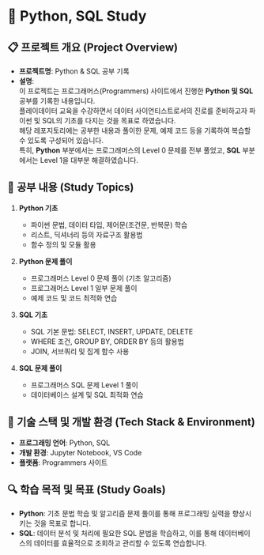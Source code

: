 # 🐍 **Python, SQL Study**

## 📋 **프로젝트 개요 (Project Overview)**
- **프로젝트명**: Python & SQL 공부 기록
- **설명**:  
  이 프로젝트는 프로그래머스(Programmers) 사이트에서 진행한 **Python 및 SQL** 공부를 기록한 내용입니다.  
  플레이데이터 교육을 수강하면서 데이터 사이언티스트로서의 진로를 준비하고자 파이썬 및 SQL의 기초를 다지는 것을 목표로 하였습니다.  
  해당 레포지토리에는 공부한 내용과 풀이한 문제, 예제 코드 등을 기록하여 복습할 수 있도록 구성되어 있습니다.  
  특히, **Python** 부분에서는 프로그래머스의 Level 0 문제를 전부 풀었고, **SQL** 부분에서는 Level 1을 대부분 해결하였습니다.  


## 📝 **공부 내용 (Study Topics)**
1. **Python 기초**
   - 파이썬 문법, 데이터 타입, 제어문(조건문, 반복문) 학습
   - 리스트, 딕셔너리 등의 자료구조 활용법
   - 함수 정의 및 모듈 활용

2. **Python 문제 풀이**
   - 프로그래머스 Level 0 문제 풀이 (기초 알고리즘)
   - 프로그래머스 Level 1 일부 문제 풀이
   - 예제 코드 및 코드 최적화 연습

3. **SQL 기초**
   - SQL 기본 문법: SELECT, INSERT, UPDATE, DELETE
   - WHERE 조건, GROUP BY, ORDER BY 등의 활용법
   - JOIN, 서브쿼리 및 집계 함수 사용

4. **SQL 문제 풀이**
   - 프로그래머스 SQL 문제 Level 1 풀이
   - 데이터베이스 설계 및 SQL 최적화 연습

## 🔧 **기술 스택 및 개발 환경 (Tech Stack & Environment)**
- **프로그래밍 언어**: Python, SQL
- **개발 환경**: Jupyter Notebook, VS Code
- **플랫폼**: Programmers 사이트

## 🔍 **학습 목적 및 목표 (Study Goals)**
- **Python**: 기초 문법 학습 및 알고리즘 문제 풀이를 통해 프로그래밍 실력을 향상시키는 것을 목표로 합니다.
- **SQL**: 데이터 분석 및 처리에 필요한 SQL 문법을 학습하고, 이를 통해 데이터베이스의 데이터를 효율적으로 조회하고 관리할 수 있도록 연습합니다.



